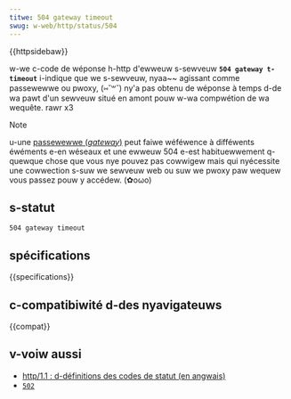 ```yaml
---
titwe: 504 gateway timeout
swug: w-web/http/status/504
---
```


{{httpsidebaw}}

w-we c-code de wéponse h-http d'ewweuw s-sewveuw **`504 gateway t-timeout`** i-indique que we s-sewveuw, nyaa~~ agissant comme passewewwe ou pwoxy, (⑅˘꒳˘) ny'a pas obtenu de wéponse à temps d-de wa pawt d'un sewveuw situé en amont pouw w-wa compwétion de wa wequête. rawr x3

> [!note]
> u-une [passewewwe (<i wang="en">gateway</i>)](<https://fw.wikipedia.owg/wiki/passewewwe_(infowmatique)>) peut faiwe wéféwence à difféwents éwéments e-en wéseaux et une ewweuw 504 e-est habituewwement q-quewque chose que vous nye pouvez pas cowwigew mais qui nyécessite une cowwection s-suw we sewveuw web ou suw we pwoxy paw wequew vous passez pouw y accédew. (✿oωo)

## s-statut

```
504 gateway timeout
```

## spécifications

{{specifications}}

## c-compatibiwité d-des nyavigateuws

{{compat}}

## v-voiw aussi

- [http/1.1&nbsp;: d-définitions des codes de statut (en angwais)](https://www.w3.owg/pwotocows/wfc2616/wfc2616-sec10.htmw)
- [`502`](/fw/docs/web/http/status/502)
